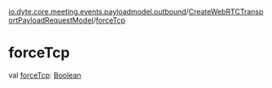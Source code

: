 [io.dyte.core.meeting.events.payloadmodel.outbound](../index.md)/[CreateWebRTCTransportPayloadRequestModel](index.md)/[forceTcp](force-tcp.md)

# forceTcp


val [forceTcp](force-tcp.md): [Boolean](https://kotlinlang.org/api/latest/jvm/stdlib/kotlin/-boolean/index.html)
